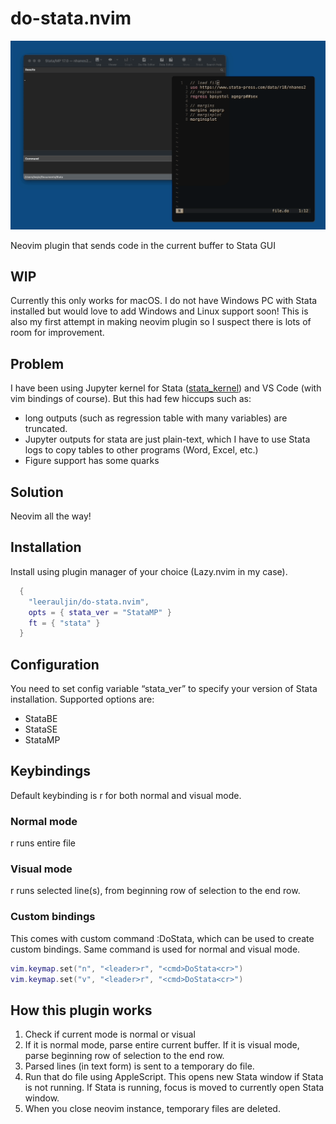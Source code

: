 # do-stata.nvim
![screenshot](screenshot.gif)

Neovim plugin that sends code in the current buffer to Stata GUI

## WIP
Currently this only works for macOS. I do not have Windows PC with Stata installed but would love to add Windows and Linux support soon!
This is also my first attempt in making neovim plugin so I suspect there is lots of room for improvement.

## Problem
I have been using Jupyter kernel for Stata ([stata_kernel](https://github.com/kylebarron/stata_kernel)) and VS Code (with vim bindings of course).
But this had few hiccups such as:
- long outputs (such as regression table with many variables) are truncated.
- Jupyter outputs for stata are just plain-text, which I have to use Stata logs to copy tables to other programs (Word, Excel, etc.)
- Figure support has some quarks

## Solution
Neovim all the way!

## Installation
Install using plugin manager of your choice (Lazy.nvim in my case).

```lua
  {
    "leerauljin/do-stata.nvim",
    opts = { stata_ver = "StataMP" }
    ft = { "stata" }
  }
```

## Configuration
You need to set config variable “stata_ver” to specify your version of Stata installation. Supported options are:
- StataBE
- StataSE
- StataMP

## Keybindings
Default keybinding is <leader>r for both normal and visual mode. 

### Normal mode
<leader>r runs entire file

### Visual mode
<leader>r runs selected line(s), from beginning row of selection to the end row. 

### Custom bindings
This comes with custom command :DoStata, which can be used to create custom bindings. Same command is used for normal and visual mode.

```lua
vim.keymap.set("n", "<leader>r", "<cmd>DoStata<cr>")
vim.keymap.set("v", "<leader>r", "<cmd>DoStata<cr>")
```

## How this plugin works
1. Check if current mode is normal or visual
2. If it is normal mode, parse entire current buffer. If it is visual mode, parse beginning row of selection to the end row.
3. Parsed lines (in text form) is sent to a temporary do file.
4. Run that do file using AppleScript. This opens new Stata window if Stata is not running. If Stata is running, focus is moved to currently open Stata window.
5. When you close neovim instance, temporary files are deleted.